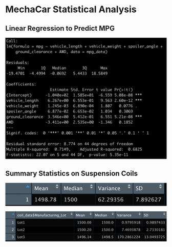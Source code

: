 # MechaCar Statistical Analysis

## Linear Regression to Predict MPG

![](deliv_1.png)

## Summary Statistics on Suspension Coils

![](total_summary.png)

![](lot_summary.png)

